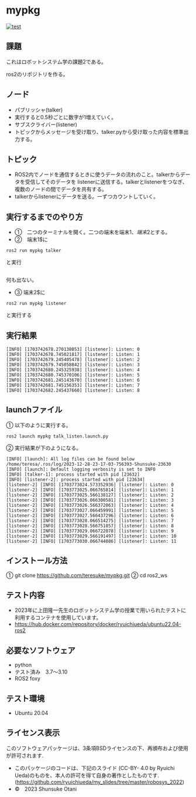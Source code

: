 # mypkg 

[![test](https://github.com/teresuke/mypkg/actions/workflows/test.yml/badge.svg)](https://github.com/teresuke/mypkg/actions/workflows/test.yml)

## 課題
これはロボットシステム学の課題2である。

ros2のリポジトリを作る。
## ノード 
  * パブリッシャ(talker)
  * 実行すると0.5秒ごとに数字が1増えていく。
  * サブスクライバー(listener)
  * トピックからメッセージを受け取り、talker.pyから受け取った内容を標準出力する。
## トピック
  * ROS2内でノードを通信するときに使うデータの流れのこと。talkerからデータを受信してそのデータを
listenerに送信する。talkerとlistenerをつなぎ、複数のノードの間でデータを共有する。
  * talkerからlistenerにデータを送る。一ずつカウントしていく。 
    
## 実行するまでのやり方
* ➀　二つのターミナルを開く。二つの端末を端末1$、端末2$とする。
* ➁　端末1$に
```
ros2 run mypkg talker
```
と実行
```

```
何も出ない。

* ➂  端末2$に
```
ros2 run mypkg listener
```
と実行する

## 実行結果

   ```
[INFO] [1703742678.270138053] [listener]: Listen: 0
[INFO] [1703742678.745021817] [listener]: Listen: 1
[INFO] [1703742679.245405478] [listener]: Listen: 2
[INFO] [1703742679.745058842] [listener]: Listen: 3
[INFO] [1703742680.245325938] [listener]: Listen: 4
[INFO] [1703742680.745370106] [listener]: Listen: 5
[INFO] [1703742681.245143670] [listener]: Listen: 6
[INFO] [1703742681.745156353] [listener]: Listen: 7
[INFO] [1703742682.245437660] [listener]: Listen: 8

   ```

## launchファイル
➀ 以下のように実行する。
```
ros2 launch mypkg talk_listen.launch.py
```

➁ 実行結果が下のようになる。
```
[INFO] [launch]: All log files can be found below /home/teresa/.ros/log/2023-12-28-23-17-03-756393-Shunsuke-23630
[INFO] [launch]: Default logging verbosity is set to INFO
[INFO] [talker-1]: process started with pid [23632]
[INFO] [listener-2]: process started with pid [23634]
[listener-2] [INFO] [1703773024.573352936] [listener]: Listen: 0
[listener-2] [INFO] [1703773025.066765814] [listener]: Listen: 1
[listener-2] [INFO] [1703773025.566138127] [listener]: Listen: 2
[listener-2] [INFO] [1703773026.066300581] [listener]: Listen: 3
[listener-2] [INFO] [1703773026.566372063] [listener]: Listen: 4
[listener-2] [INFO] [1703773027.066459991] [listener]: Listen: 5
[listener-2] [INFO] [1703773027.566437296] [listener]: Listen: 6
[listener-2] [INFO] [1703773028.066514275] [listener]: Listen: 7
[listener-2] [INFO] [1703773028.566751857] [listener]: Listen: 8
[listener-2] [INFO] [1703773029.066722078] [listener]: Listen: 9
[listener-2] [INFO] [1703773029.566191497] [listener]: Listen: 10
[listener-2] [INFO] [1703773030.066744086] [listener]: Listen: 11

```
## インストール方法
➀  git clone https://github.com/teresuke/mypkg.git
➁  cd ros2_ws

## テスト内容
* 2023年に上田隆一先生のロボットシステム学の授業で用いられたテストに利用するコンテナを使用しています。
* https://hub.docker.com/repository/docker/ryuichiueda/ubuntu22.04-ros2
## 必要なソフトウェア
  * python
  * テスト済み　3.7～3.10
  * ROS2 foxy
## テスト環境
  * Ubuntu 20.04
## ライセンス表示
このソフトウェアパッケージは、3条項BSDライセンスの下、再頒布および使用が許可されます.
* このパッケージのコードは、下記のスライド (CC-BY- 4.0 by Ryuichi Ueda)のものを、本人の許可を得て自身の著作としたものです.
         (https://github.com/ryuichiueda/my_slides/tree/master/robosys_2022)
* ©　2023 Shunsuke Otani
